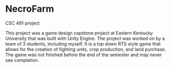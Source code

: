 # NecroFarm
CSC 491 project


This project was a game design capstone project at Eastern Kentucky University that was built with Unity Engine.  The project was worked on by a team of 3 students, including myself.  It is a top down RTS style game that allows for the creation of fighting units, 
crop production, and land purchase.  The game was not finished before the end of the semester and may never see completion.
